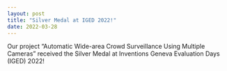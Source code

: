 ```yaml
---
layout: post
title: "Silver Medal at IGED 2022!"
date: 2022-03-28
---
```


Our project “Automatic Wide-area Crowd Surveillance Using Multiple Cameras” received the Silver Medal at Inventions Geneva Evaluation Days (IGED) 2022!
